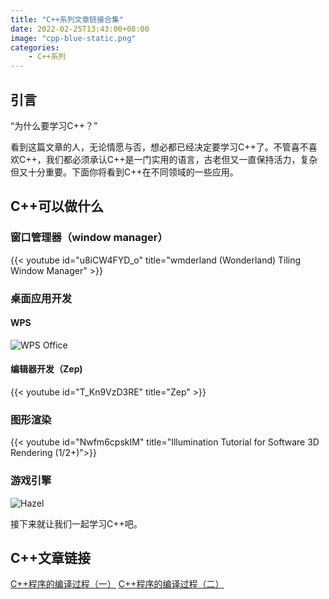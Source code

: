 ```yaml
---
title: "C++系列文章链接合集"
date: 2022-02-25T13:43:00+08:00
image: "cpp-blue-static.png"
categories:
    - C++系列
---
```


<!--<video src="https://youtu.be/u8iCW4FYD_o" title="test" >-->

## 引言

“为什么要学习C++？”

看到这篇文章的人，无论情愿与否，想必都已经决定要学习C++了。不管喜不喜欢C++，我们都必须承认C++是一门实用的语言，古老但又一直保持活力，复杂但又十分重要。下面你将看到C++在不同领域的一些应用。

## C++可以做什么

### 窗口管理器（window manager）

{{< youtube id="u8iCW4FYD_o" title="wmderland (Wonderland) Tiling Window Manager" >}}

### 桌面应用开发
#### WPS
![WPS Office](https://cdn.mos.cms.futurecdn.net/XpXnzPXGjisFR3Ko6EEdNQ.jpg)

#### 编辑器开发（Zep)

{{< youtube id="T_Kn9VzD3RE" title="Zep" >}}


### 图形渲染

{{< youtube id="Nwfm6cpskIM" title="Illumination Tutorial for Software 3D Rendering (1/2+)">}}

### 游戏引擎
![Hazel](https://hazelengine.com/res/HazelBG.jpg)

接下来就让我们一起学习C++吧。

## C++文章链接

<!--[C++系列](https://svegeta.gitee.io/categories/c++%E7%B3%BB%E5%88%97/)-->

[C++程序的编译过程（一）](/cpp-series/c++程序的编译过程一)
[C++程序的编译过程（二）](/cpp-series/c++程序的编译过程二)

